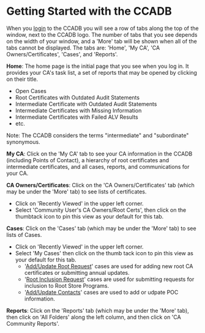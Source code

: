 # Getting Started with the CCADB #

When you [login](https://docs.google.com/document/d/1MuszDO2o-es_6-FwNCDWZ2TC979F8eil5bBQGKjaWRc/edit#heading=h.xpgou83dsc4m) to the CCADB you will see a row of tabs along the top of the window, next to the CCADB logo. The number of tabs that you see depends on the width of your window, and a 'More' tab will be shown when all of the tabs cannot be displayed. The tabs are: 'Home', 'My CA', 'CA Owners/Certificates', 'Cases', and 'Reports'.

**Home**: The home page is the initial page that you see when you log in. It provides your CA's task list, a set of reports that may be opened by clicking on their title.
* Open Cases
* Root Certificates with Outdated Audit Statements
* Intermediate Certificate with Outdated Audit Statements
* Intermediate Certificates with Missing Information
* Intermediate Certificates with Failed ALV Results
* etc.

Note: The CCADB considers the terms "intermediate" and "subordinate" synonymous.

**My CA**: Click on the 'My CA' tab to see your CA information in the CCADB (including Points of Contact), a hierarchy of root certificates and intermediate certificates, and all cases, reports, and communications for your CA.

**CA Owners/Certificates**: Click on the 'CA Owners/Certificates' tab (which may be under the 'More' tab) to see lists of certificates. 
* Click on 'Recently Viewed' in the upper left corner. 
* Select 'Community User's CA Owners/Root Certs', then click on the thumbtack icon to pin this view as your default for this tab.

**Cases**: Click on the 'Cases' tab (which may be under the 'More' tab) to see  lists of Cases.
* Click on 'Recently Viewed' in the upper left corner. 
* Select 'My Cases' then click on the thumb tack icon to pin this view as your default for this tab.
    * '[Add/Update Root Request](updates)' cases are used for adding new root CA certificates or submitting annual updates.
    * '[Root Inclusion Request](inclusion)' cases are used for submitting requests for inclusion to Root Store Programs.
    * '[Add/Update Contacts](contacts)' cases are used to add or udpate POC information. 

**Reports**: Click on the 'Reports' tab (which may be under the 'More' tab), then click on 'All Folders' along the left column, and then click on 'CA Community Reports'.

[CCADB-Login]: https://ccadb.force.com/

